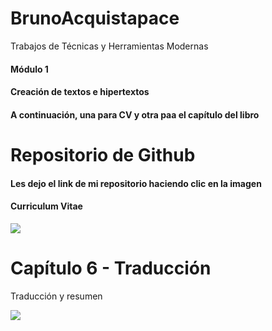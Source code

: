 # BrunoAcquistapace

Trabajos de Técnicas y Herramientas Modernas

#### Módulo 1 <br>
#### Creación de textos e hipertextos  <br>
#### A continuación, una para CV y otra paa el capítulo del libro 


# Repositorio de Github
#### Les dejo el link de mi repositorio haciendo clic en la imagen
#### Curriculum Vitae
<a href="https://github.com/brunoacq1999/BrunoAcquistapace/tree/main/CV-Bruno">
<img src="https://user-images.githubusercontent.com/86500356/123496547-f4c6a280-d5fe-11eb-8d50-7193bc8ea702.png">  
</a> 
 
# Capítulo 6 - Traducción
<p> Traducción y resumen </p>
<a href="https://github.com/brunoacq1999/BrunoAcquistapace/tree/main/Capitulo%206-Traducci%C3%B3n">
<img src="https://user-images.githubusercontent.com/86500356/123496403-4589cb80-d5fe-11eb-96f6-4424f470e511.png">  
</a> 
